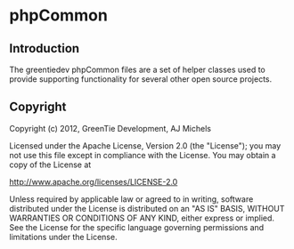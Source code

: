 # phpCommon

## Introduction

The greentiedev phpCommon files are a set of helper classes used to provide supporting functionality for
several other open source projects.

## Copyright

Copyright (c) 2012, GreenTie Development, AJ Michels

Licensed under the Apache License, Version 2.0 (the "License"); you may not use this file except in compliance with the License. You may obtain a copy of the License at

http://www.apache.org/licenses/LICENSE-2.0

Unless required by applicable law or agreed to in writing, software distributed under the License is distributed on an "AS IS" BASIS, WITHOUT WARRANTIES OR CONDITIONS OF ANY KIND, either express or implied. See the License for the specific language governing permissions and limitations under the License.
